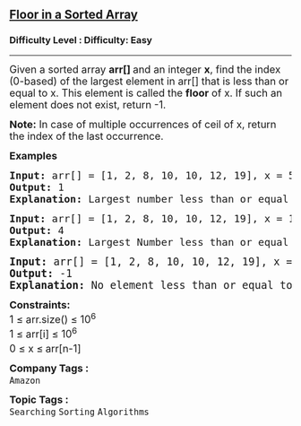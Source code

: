 <h2><a href="https://www.geeksforgeeks.org/problems/floor-in-a-sorted-array-1587115620/1?page=1&difficulty=Basic,Easy&sortBy=submissions">Floor in a Sorted Array</a></h2><h3>Difficulty Level : Difficulty: Easy</h3><hr><div class="problems_problem_content__Xm_eO"><p><span style="font-size: 18px;">Given a sorted array <strong>arr[] </strong>and an integer <strong>x</strong>, find the index (0-based) of the largest element in arr[] that is less than or equal to x. This element is called the <strong>floor</strong> of x. If such an element does not exist, return -1.</span></p>
<p><span style="font-size: 18px;"><strong>Note:</strong> In case of multiple occurrences of ceil of x, return the index of the last occurrence.</span></p>
<p><strong style="font-size: 18px;">Examples</strong></p>
<pre><span style="font-size: 18px;"><strong>Input: </strong>arr[] = [1, 2, 8, 10, 10, 12, 19], x = 5
<strong>Output: </strong>1<strong>
Explanation: </strong>Largest number less than or equal to 5 is 2, whose index is 1.</span></pre>
<pre><span style="font-size: 18px;"><strong>Input: </strong>arr[] = [1, 2, 8, 10, 10, 12, 19], x = 11
<strong>Output: </strong>4<strong>
Explanation: </strong>Largest Number less than or equal to 11 is 10, whose indices are 3 and 4. The index of last occurrence is 4.<br></span></pre>
<pre><span style="font-size: 14pt;"><strong>Input: </strong>arr[] = [1, 2, 8, 10, 10, 12, 19], x = 0<br><strong>Output: </strong>-1<strong>
Explanation: </strong>No element less than or equal to 0 is found. So, output is -1.</span></pre>
<p><span style="font-size: 18px;"><strong>Constraints:</strong><br>1 ≤ arr.size() ≤ 10<sup>6</sup><br>1 ≤ arr[i] ≤ 10<sup>6</sup><br>0 ≤ x ≤<sup> </sup>arr[n-1]</span></p></div><p><span style=font-size:18px><strong>Company Tags : </strong><br><code>Amazon</code>&nbsp;<br><p><span style=font-size:18px><strong>Topic Tags : </strong><br><code>Searching</code>&nbsp;<code>Sorting</code>&nbsp;<code>Algorithms</code>&nbsp;